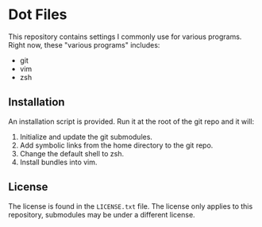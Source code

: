 Dot Files
=========

This repository contains settings I commonly use for various programs.
Right now, these "various programs" includes:

- git
- vim
- zsh


Installation
------------

An installation script is provided. Run it at the root of the git repo
and it will:

1. Initialize and update the git submodules.
2. Add symbolic links from the home directory to the git repo.
3. Change the default shell to zsh.
4. Install bundles into vim.


License
-------

The license is found in the `LICENSE.txt` file. The license only applies
to this repository, submodules may be under a different license.

